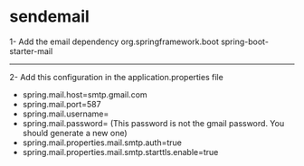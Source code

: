 # sendemail
1- Add the email dependency 
  <dependency>
  <groupId>org.springframework.boot</groupId>
  <artifactId>spring-boot-starter-mail</artifactId>
  </dependency>
  ___________________________________________________________________
  
2- Add this configuration in the application.properties file
  - spring.mail.host=smtp.gmail.com 
  - spring.mail.port=587
  - spring.mail.username=
  - spring.mail.password= (This password is not the gmail password. You should generate a new one)
  - spring.mail.properties.mail.smtp.auth=true
  - spring.mail.properties.mail.smtp.starttls.enable=true
    
